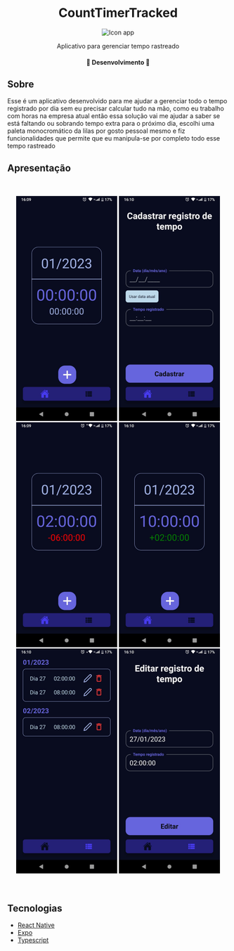<h1 align="center">CountTimerTracked</h1>

<div align="center">
  <img 
       src="https://github.com/AstronautoLunar/CountTimerTracked/blob/master/presentation/icon.png" 
       alt="Icon app"
       width="120px"
  />
</div>

<p align="center">Aplicativo para gerenciar tempo rastreado</p>

<h4 align="center">
 🚧 Desenvolvimento 🚧
</h4>

## Sobre
Esse é um aplicativo desenvolvido para me ajudar a gerenciar todo o tempo registrado por dia sem eu precisar calcular tudo na mão, como eu trabalho com horas
na empresa atual então essa solução vai me ajudar a saber se está faltando ou sobrando tempo extra para o próximo dia, escolhi uma paleta monocromático da lilas
por gosto pessoal mesmo e fiz funcionalidades que permite que eu manipula-se por completo todo esse tempo rastreado

## Apresentação

<br/>
<br/>
<div align="center">
  <img
       src="https://github.com/pedropfsf/CountTimerTracked/blob/develop/presentation/screenshot-1.jpeg"
       alt="Screenshot 1"
       width="230px"
   />
   <img
       src="https://github.com/pedropfsf/CountTimerTracked/blob/develop/presentation/screenshot-2.jpeg"
       alt="Screenshot 2"
       width="230px"
   />
   <img
       src="https://github.com/pedropfsf/CountTimerTracked/blob/develop/presentation/screenshot-3.jpeg"
       alt="Screenshot 3"
       width="230px"
   />
   <img
       src="https://github.com/pedropfsf/CountTimerTracked/blob/develop/presentation/screenshot-4.jpeg"
       alt="Screenshot 4"
       width="230px"
   />
   <img
       src="https://github.com/pedropfsf/CountTimerTracked/blob/develop/presentation/screenshot-5.jpeg"
       alt="Screenshot 5"
       width="230px"
   />
   <img
       src="https://github.com/pedropfsf/CountTimerTracked/blob/develop/presentation/screenshot-6.jpeg"
       alt="Screenshot 6"
       width="230px"
   />
</div>

<br/>
<br/>
  
## Tecnologias

- [React Native](https://reactnative.dev/)
- [Expo](https://docs.expo.dev/)
- [Typescript](https://www.typescriptlang.org/)
